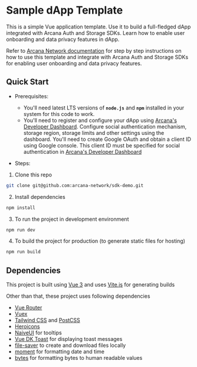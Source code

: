 # Sample dApp Template

This is a simple Vue application template. Use it to build a full-fledged dApp integrated with Arcana Auth and Storage SDKs. Learn how to enable user onboarding and data privacy features in dApp.

Refer to [Arcana Network documentation](https://docs.beta.arcana.network/docs/starter-app) for step by step instructions on how to use this template and integrate with Arcana Auth and Storage SDKs for enabling user onboarding and data privacy features.

## Quick Start

- Prerequisites:

  - You'll need latest LTS versions of **`node.js`** and **`npm`** installed in your system for this code to work.
  - You'll need to register and configure your dApp using [Arcana's Developer Dashboard](https://dashboard.beta.arcana.network). Configure social authentication mechanism, storage region, storage limits and other settings using the dashboard.
You'll need to create Google OAuth and obtain a client ID using Google console. This client ID must be specified for social authentication in [Arcana's Developer Dashboard](https://dashboard.beta.arcana.network)

- Steps:

1. Clone this repo

```bash
git clone git@github.com:arcana-network/sdk-demo.git
```

2. Install dependencies

```bash
npm install
```

3. To run the project in development environment

```bash
npm run dev
```

4. To build the project for production (to generate static files for hosting)

```bash
npm run build
```

## Dependencies

This project is built using [Vue 3](https://v3.vuejs.org/guide/introduction.html) and uses [Vite.js](https://vitejs.dev/guide/) for generating builds

Other than that, these project uses following dependencies

- [Vue Router](https://next.router.vuejs.org/)
- [Vuex](https://next.vuex.vuejs.org/)
- [Tailwind CSS](https://tailwindcss.com/) and [PostCSS](https://postcss.org/)
- [Heroicons](https://heroicons.com/)
- [NaiveUI](https://www.naiveui.com/en-US/os-theme/components/tooltip) for tooltips
- [Vue DK Toast](https://www.npmjs.com/package/vue-dk-toast) for displaying toast messages
- [file-saver](https://www.npmjs.com/package/file-saver) to create and download files locally
- [moment](https://www.npmjs.com/package/moment) for formatting date and time
- [bytes](https://www.npmjs.com/package/bytes) for formatting bytes to human readable values
